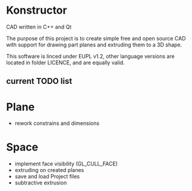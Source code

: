 # Konstructor

CAD written in C++ and Qt

The purpose of this project is to create simple free and open source CAD with support for drawing part planes and extruding them to a 3D shape.

This software is linced under EUPL v1.2, other language versions are located in folder LICENCE, and are equally valid.

## current TODO list

# Plane

- rework constrains and dimensions

# Space

- implement face visibility (GL_CULL_FACE)
- extruding on created planes
- save and load Project files
- subtractive extrusion
